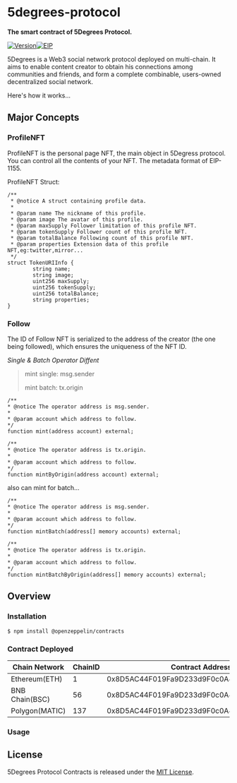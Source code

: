 #  5degrees-protocol
**The smart contract of 5Degrees Protocol.** 

[![Version](https://img.shields.io/badge/Solidity->=0.8.0-lightgrey)](https://github.com/ethereum/solidity)[![EIP](https://img.shields.io/badge/protocol-EIP1155-yellowgreen)](https://eips.ethereum.org/EIPS/eip-155)

5Degrees is a Web3 social network protocol deployed on multi-chain. It aims to enable content creator to obtain his connections among communities and friends, and form a complete combinable, users-owned decentralized social network.

Here's how it works...

## Major Concepts

### ProfileNFT

ProfileNFT is the personal page NFT, the main object in 5Degress protocol. You can control all the contents of your NFT. The metadata format of EIP-1155.

ProfileNFT Struct:

```
/**
 * @notice A struct containing profile data.
 *
 * @param name The nickname of this profile.
 * @param image The avatar of this profile.
 * @param maxSupply Follower limitation of this profile NFT.
 * @param tokenSupply Follower count of this profile NFT.
 * @param totalBalance Following count of this profile NFT.
 * @param properties Extension data of this profile NFT,eg:twitter,mirror...
 */
struct TokenURIInfo {
		string name;
		string image;
		uint256 maxSupply;
		uint256 tokenSupply;
		uint256 totalBalance;
		string properties;
}
```

### Follow

The ID of Follow NFT is serialized to the address of the creator (the one being followed), which ensures the uniqueness of the NFT ID.

*Single & Batch Operator Diffent*

> mint single: msg.sender
>
> mint batch: tx.origin

```
/**
* @notice The operator address is msg.sender.
*	
* @param account which address to follow.
*/
function mint(address account) external;
```

```
/**
* @notice The operator address is tx.origin.
*	
* @param account which address to follow.
*/
function mintByOrigin(address account) external;
```

also can mint for batch...

```
/**
* @notice The operator address is msg.sender.
*	
* @param account which address to follow.
*/
function mintBatch(address[] memory accounts) external;
```

```
/**
* @notice The operator address is tx.origin.
*	
* @param account which address to follow.
*/
function mintBatchByOrigin(address[] memory accounts) external;
```



## Overview

### Installation

```
$ npm install @openzeppelin/contracts
```

### Contract Deployed

| Chain Network  | ChainID | Contract Address                           |
| -------------- | ------- | ------------------------------------------ |
| Ethereum(ETH)  | 1       | 0x8D5AC44F019Fa9D233d9F0c0A42d4d113eDf0C09 |
| BNB Chain(BSC) | 56      | 0x8D5AC44F019Fa9D233d9F0c0A42d4d113eDf0C09 |
| Polygon(MATIC) | 137     | 0x8D5AC44F019Fa9D233d9F0c0A42d4d113eDf0C09 |

### Usage



## License

5Degrees Protocol Contracts is released under the [MIT License](https://github.com/5DegreesProtocol/5degrees-protocol/blob/main/LICENSE).
